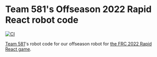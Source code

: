 # Team 581's Offseason 2022 Rapid React robot code

[![CI](https://github.com/team581/offseason-2022-rapid-react/actions/workflows/ci.yml/badge.svg)](https://github.com/team581/offseason-2022-rapid-react/actions/workflows/ci.yml)

[Team 581](https://github.com/team581)'s robot code for our offseason robot for [the FRC 2022 Rapid React game](https://youtu.be/LgniEjI9cCM).
